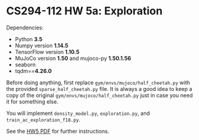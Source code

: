 # CS294-112 HW 5a: Exploration

Dependencies:
 * Python **3.5**
 * Numpy version **1.14.5**
 * TensorFlow version **1.10.5**
 * MuJoCo version **1.50** and mujoco-py **1.50.1.56**
 * seaborn
 * tqdm==**4.26.0**

Before doing anything, first replace `gym/envs/mujoco/half_cheetah.py` with the provided `sparse_half_cheetah.py` file. It is always a good idea to keep a copy of the original `gym/envs/mujoco/half_cheetah.py` just in case you need it for something else.

You will implement `density_model.py`, `exploration.py`, and `train_ac_exploration_f18.py`.

See the [HW5 PDF](http://rail.eecs.berkeley.edu/deeprlcourse/static/homeworks/hw5a.pdf) for further instructions.
